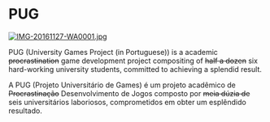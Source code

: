 # PUG
[![IMG-20161127-WA0001.jpg](https://s11.postimg.org/b6hqi07tv/IMG_20161127_WA0001.jpg)](https://postimg.org/image/wswqz16e7/)

PUG (University Games Project (in Portuguese)) is a academic ~~procrastination~~ game development project compositing of ~~half a dozen~~ six hard-working university students, committed to achieving a splendid result.

A PUG (Projeto Universitário de Games) é um projeto acadêmico de ~~Procrastinação~~ Desenvolvimento de Jogos composto por ~~meia dúzia de~~ seis universitários laboriosos, comprometidos em obter um esplêndido resultado.
